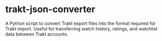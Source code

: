 # trakt-json-converter
A Python script to convert Trakt export files into the format required for Trakt import. Useful for transferring watch history, ratings, and watchlist data between Trakt accounts.
